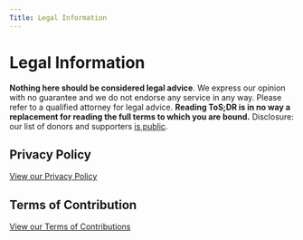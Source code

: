 ```yaml
---
Title: Legal Information
---
```


# Legal Information

**Nothing here should be considered legal advice**. We express our opinion with no guarantee and we do not endorse any service in any way. Please refer to a qualified attorney for legal advice. **Reading ToS;DR is in no way a replacement for reading the full terms to which you are bound.** Disclosure: our list of donors and supporters [is public](https://thanks.tosdr.org/).

## Privacy Policy

[View our Privacy Policy](https://docs.tosdr.org/sp/tosdr.org-Privacy-Policy.89456373.html)

## Terms of Contribution

[View our Terms of Contributions](https://docs.tosdr.org/sp/tosdr.org-Terms-of-Contribution.102825720.html)

